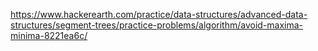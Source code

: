https://www.hackerearth.com/practice/data-structures/advanced-data-structures/segment-trees/practice-problems/algorithm/avoid-maxima-minima-8221ea6c/
